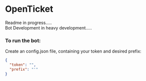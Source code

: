 # OpenTicket
Readme in progress.....  
Bot Development in heavy development.....

### To run the bot:
Create an config.json file, containing your token and desired prefix:
```json
{
  "token": "",
  "prefix": "'"
}
```
